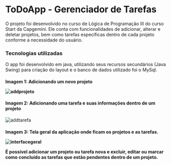
 <h1> ToDoApp - Gerenciador de Tarefas
</h1>




O projeto foi desenvolvido no curso de Lógica de Programação III do curso Start da Capgemini. Ele conta com funcionalidades de adicionar, alterar e deletar projetos, bem como tarefas específicas dentro de cada projeto conforme a necessidade do usuário.



<h3> Tecnologias utilizadas
</h3>



O app foi desenvolvido em java, utilizando seus recursos secundários (Java Swing) para criação do layout e o banco de dados utilizado foi o MySql.






<h4> Imagem 1: Adicionando um novo projeto



![addprojeto](https://user-images.githubusercontent.com/107159167/184231492-68478f88-ded4-4264-8789-e12f8b2364dc.png)







<h4> Imagem 2: Adicionando uma tarefa e suas informações dentro de um projeto
</h4>



![addtarefa](https://user-images.githubusercontent.com/107159167/184231661-b65f9a56-9756-46a6-b36c-212e476dc586.png)






<h4> Imagem 3: Tela geral da aplicação onde ficam os projetos e as tarefas.


![interfacegeral](https://user-images.githubusercontent.com/107159167/184231796-7042ed8c-9fa7-4cb9-abc7-445c61392ac2.png)



É possível adicionar um projeto ou tarefa nova e excluir, editar ou marcar como concluído as tarefas que estão pendentes dentro de um projeto. 

